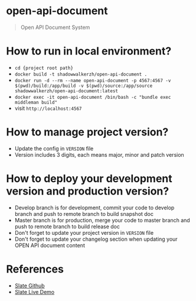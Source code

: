 # open-api-document
> Open API Document System

# How to run in local environment?
- `cd {project root path}`
- `docker build -t shadowwalkerzh/open-api-document .`
- `docker run -d --rm --name open-api-document -p 4567:4567 -v $(pwd)/build:/app/build -v $(pwd)/source:/app/source shadowwalkerzh/open-api-document:latest`
- `docker exec -it open-api-document /bin/bash -c "bundle exec middleman build"`
- visit `http://localhost:4567`

# How to manage project version?
- Update the config in `VERSION` file
- Version includes 3 digits, each means major, minor and patch version

# How to deploy your development version and production version?
- Develop branch is for development, commit your code to develop branch and push to remote branch to build snapshot doc
- Master branch is for production, merge your code to master branch and push to remote branch to build release doc
- Don't forget to update your project version in `VERSION` file
- Don't forget to update your changelog section when updating your OPEN API document content


# References
- [Slate Github](https://slatedocs.github.io/slate)
- [Slate Live Demo](https://slatedocs.github.io/slate)
